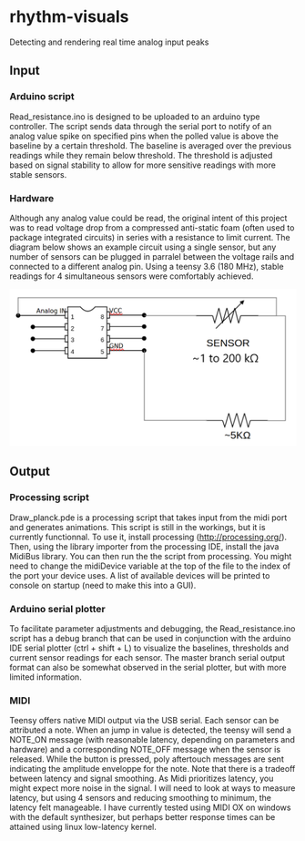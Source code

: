 # rhythm-visuals
Detecting and rendering real time analog input peaks

## Input

### Arduino script

Read_resistance.ino is designed to be uploaded to an arduino type controller. The script sends data through the serial port to notify
of an analog value spike on specified pins when the polled value is above the baseline by a certain threshold. The baseline is averaged
over the previous readings while they remain below threshold. The threshold is adjusted based on signal stability to allow for more 
sensitive readings with more stable sensors.

### Hardware

Although any analog value could be read, the original intent of this project was to read voltage drop from a compressed
anti-static foam (often used to package integrated circuits) in series with a resistance to limit current. The diagram below shows an
example circuit using a single sensor, but any number of sensors can be plugged in parralel between the voltage rails and connected to 
a different analog pin. Using a teensy 3.6 (180 MHz), stable readings for 4 simultaneous sensors were comfortably achieved.

![circuit diagram](/diagram_podo.png?raw=true)

## Output

### Processing script

Draw_planck.pde is a processing script that takes input from the midi port and generates animations.
This script is still in the workings, but it is currently functionnal. To use it, install 
processing (http://processing.org/). Then, using the library importer from the processing IDE, install
the java MidiBus library. You can then run the the script from processing. You might need to change the
midiDevice variable at the top of the file to the index of the port your device uses. A list of available
devices will be printed to console on startup (need to make this into a GUI).

### Arduino serial plotter

To facilitate parameter adjustments and debugging, the Read_resistance.ino script has a debug branch that can be used in conjunction with the arduino IDE serial plotter (ctrl + shift + L) to visualize the baselines, thresholds and current sensor readings for each sensor. The master branch serial output format can also be somewhat observed in the serial plotter, but with more limited information.

### MIDI

Teensy offers native MIDI output via the USB serial. Each sensor can be attributed a note. When an jump in value is detected, the teensy will send a NOTE_ON message (with reasonable latency, depending on parameters and hardware) and a corresponding NOTE_OFF message when the sensor is released. While the button is pressed, poly aftertouch messages are sent indicating the amplitude enveloppe for the note. Note that there is a tradeoff between latency and signal smoothing. As Midi prioritizes latency, you might expect more noise in the signal. I will need to look at ways to measure latency, but using 4 sensors and reducing smoothing to minimum, the latency felt manageable. I have currently tested using MIDI OX on windows with the default synthesizer, but perhaps better response times can be attained using linux low-latency kernel.
